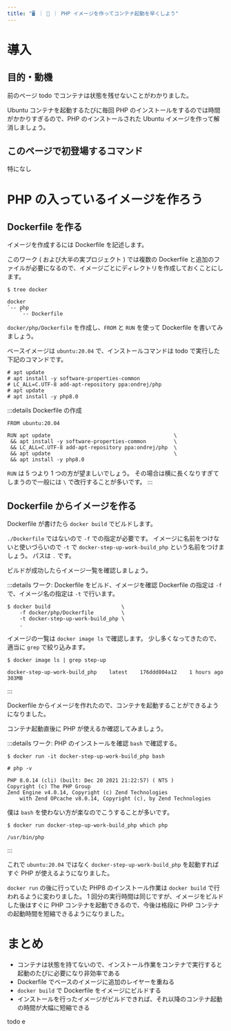 ```yaml
---
title: "🖥️ ｜ 🐳 ｜ PHP イメージを作ってコンテナ起動を早くしよう"
---
```


# 導入
## 目的・動機
前のページ todo でコンテナは状態を残せないことがわかりました。

Ubuntu コンテナを起動するたびに毎回 PHP のインストールをするのでは時間がかかりすぎるので、PHP のインストールされた Ubuntu イメージを作って解消しましょう。

## このページで初登場するコマンド
特になし

# PHP の入っているイメージを作ろう
## Dockerfile を作る
イメージを作成するには Dockerfile を記述します。

このワーク ( および大半の実プロジェクト ) では複数の Dockerfile と追加のファイルが必要になるので、イメージごとにディレクトリを作成しておくことにします。

```
$ tree docker

docker
`-- php
    `-- Dockerfile
```

`docker/php/Dockerfile` を作成し、`FROM` と `RUN` を使って Dockerfile を書いてみましょう。

ベースイメージは `ubuntu:20.04` で、インストールコマンドは todo で実行した下記のコマンドです。

```
# apt update
# apt install -y software-properties-common
# LC_ALL=C.UTF-8 add-apt-repository ppa:ondrej/php
# apt update
# apt install -y php8.0
```

:::details Dockerfile の作成
```
FROM ubuntu:20.04

RUN apt update                                        \
 && apt install -y software-properties-common         \
 && LC_ALL=C.UTF-8 add-apt-repository ppa:ondrej/php  \
 && apt update                                        \
 && apt install -y php8.0
```

`RUN` は 5 つより 1 つの方が望ましいでしょう。
その場合は横に長くなりすぎてしまうので一般には `\` で改行することが多いです。
:::

## Dockerfile からイメージを作る
Dockerfile が書けたら `docker build` でビルドします。

`./Dockerfile` ではないので `-f` での指定が必要です。
イメージに名前をつけないと使いづらいので `-t` で `docker-step-up-work-build_php` という名前をつけましょう。
パスは `.` です。

ビルドが成功したらイメージ一覧を確認しましょう。

:::details ワーク: Dockerfile をビルド、イメージを確認
Dockerfile の指定は `-f` で、イメージ名の指定は `-t` で行います。

```
$ docker build                       \
    -f docker/php/Dockerfile         \
    -t docker-step-up-work-build_php \
    .
```

イメージの一覧は `docker image ls` で確認します。
少し多くなってきたので、適当に `grep` で絞り込みます。

```
$ docker image ls | grep step-up

docker-step-up-work-build_php    latest    176ddd804a12    1 hours ago    303MB
```
:::

Dockerfile からイメージを作れたので、コンテナを起動することができるようになりました。

コンテナ起動直後に PHP が使えるか確認してみましょう。

:::details ワーク: PHP のインストールを確認
`bash` で確認する。

```
$ docker run -it docker-step-up-work-build_php bash

# php -v

PHP 8.0.14 (cli) (built: Dec 20 2021 21:22:57) ( NTS )
Copyright (c) The PHP Group
Zend Engine v4.0.14, Copyright (c) Zend Technologies
    with Zend OPcache v8.0.14, Copyright (c), by Zend Technologies
```
    
僕は `bash` を使わない方が楽なのでこうすることが多いです。

```
$ docker run docker-step-up-work-build_php which php

/usr/bin/php
```
:::

これで `ubuntu:20.04` ではなく `docker-step-up-work-build_php` を起動すればすぐ PHP が使えるようになりました。

`docker run` の後に行っていた PHP8 のインストール作業は `docker build` で行われるように変わりました。
1 回分の実行時間は同じですが、イメージをビルドした後はすぐに PHP コンテナを起動できるので、今後は格段に PHP コンテナの起動時間を短縮できるようになりました。

# まとめ
- コンテナは状態を持てないので、インストール作業をコンテナで実行すると起動のたびに必要になり非効率である
- Dockerfile でベースのイメージに追加のレイヤーを重ねる
- `docker build` で Dockerfile をイメージにビルドする
- インストールを行ったイメージがビルドできれば、それ以降のコンテナ起動の時間が大幅に短縮できる

todo e
